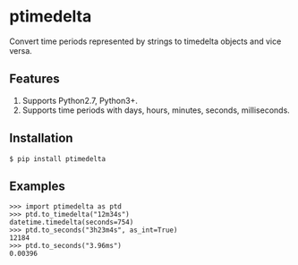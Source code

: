 # ptimedelta

Convert time periods represented by strings to timedelta objects and vice versa. 

## Features
1. Supports Python2.7, Python3+.
2. Supports time periods with days, hours, minutes, seconds, milliseconds.

## Installation
```shell script
$ pip install ptimedelta
```

## Examples
```pydocstring
>>> import ptimedelta as ptd
>>> ptd.to_timedelta("12m34s")
datetime.timedelta(seconds=754)
>>> ptd.to_seconds("3h23m4s", as_int=True)
12184
>>> ptd.to_seconds("3.96ms")
0.00396
```
